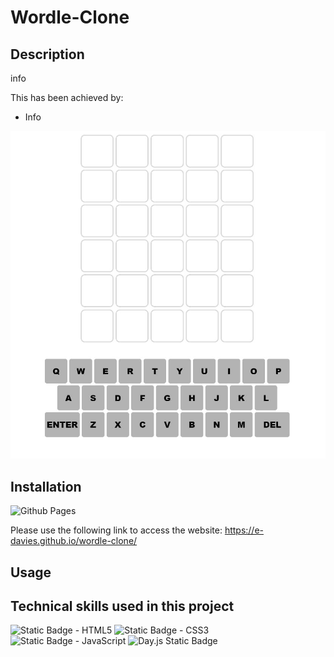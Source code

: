 
# Wordle-Clone

## Description

info

This has been achieved by:
* Info


 
![screenshot of quiz questions and answers](./assests/images/start-screen.JPG) 


 

## Installation

![Github Pages](https://img.shields.io/badge/github%20pages-121013?style=for-the-badge&logo=github&logoColor=white)

Please use the following link to access the website: https://e-davies.github.io/wordle-clone/

## Usage



## Technical skills used in this project

![Static Badge - HTML5](https://img.shields.io/badge/HTML5-E34F26?style=for-the-badge&logo=html5&logoColor=white)
![Static Badge - CSS3](https://img.shields.io/badge/CSS3-1572B6?style=for-the-badge&logo=css3&logoColor=white)
![Static Badge - JavaScript](https://img.shields.io/badge/JavaScript-323330?style=for-the-badge&logo=javascript&logoColor=F7DF1E)
![Day.js Static Badge](https://img.shields.io/badge/Day.js-FF5F4C?style=for-the-badge&logo=day.js&logoColor=)


